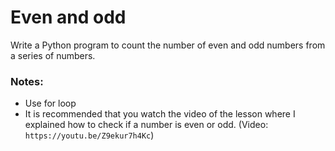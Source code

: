 # Even and odd

Write a Python program to count the number of even and odd numbers from a series of numbers.

### Notes:
- Use for loop
- It is recommended that you watch the video of the lesson where I explained how to check if 
a number is even or odd. (Video: `https://youtu.be/Z9ekur7h4Kc`)